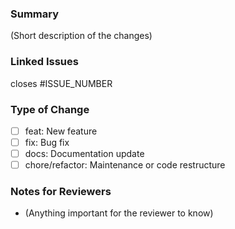 ### Summary

(Short description of the changes)

### Linked Issues

closes \#ISSUE\_NUMBER

### Type of Change

- [ ] feat: New feature  
- [ ] fix: Bug fix  
- [ ] docs: Documentation update  
- [ ] chore/refactor: Maintenance or code restructure

### Notes for Reviewers

- (Anything important for the reviewer to know)
